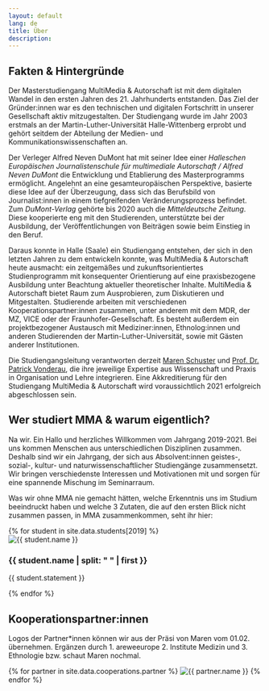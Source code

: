 ```yaml
---
layout: default
lang: de
title: Über
description: 
---
```


## Fakten & Hintergründe 

Der Masterstudiengang MultiMedia & Autorschaft ist mit dem digitalen Wandel in den ersten Jahren des 21. Jahrhunderts entstanden. Das Ziel der Gründer:innen war es den technischen und digitalen Fortschritt in unserer Gesellschaft aktiv mitzugestalten. Der Studiengang wurde im Jahr 2003 erstmals an der Martin-Luther-Universität Halle-Wittenberg erprobt und gehört seitdem der Abteilung der Medien- und Kommunikationswissenschaften an.

Der Verleger Alfred Neven DuMont hat mit seiner Idee einer _Halleschen Europäischen Journalistenschule für multimediale Autorschaft / Alfred Neven DuMont_ die Entwicklung und Etablierung des Masterprogramms ermöglicht. Angelehnt an eine gesamteuropäischen Perspektive, basierte diese Idee auf der Überzeugung, dass sich das Berufsbild von Journalist:innen in einem tiefgreifenden Veränderungsprozess befindet. 
Zum _DuMont-Verlag_ gehörte bis 2020 auch die _Mitteldeutsche Zeitung_. Diese kooperierte eng mit den Studierenden, unterstützte bei der Ausbildung, der Veröffentlichungen von Beiträgen sowie beim Einstieg in den Beruf. 

Daraus konnte in Halle (Saale) ein Studiengang entstehen, der sich in den letzten Jahren zu dem entwickeln konnte, was MultiMedia & Autorschaft heute ausmacht: ein zeitgemäßes und zukunftsorientiertes Studienprogramm mit konsequenter Orientierung auf eine praxisbezogene Ausbildung unter Beachtung aktueller theoretischer Inhalte. MultiMedia & Autorschaft bietet Raum zum Ausprobieren, zum Diskutieren und Mitgestalten. Studierende arbeiten mit verschiedenen Kooperationspartner:innen zusammen, unter anderem mit dem MDR, der MZ, VICE oder der Fraunhofer-Gesellschaft. Es besteht außerdem ein projektbezogener Austausch mit Mediziner:innen, Ethnolog:innen und anderen Studierenden der Martin-Luther-Universität, sowie mit Gästen anderer Institutionen. 

Die Studiengangsleitung verantworten derzeit [Maren Schuster](https://www.medienkomm.uni-halle.de/abteilung/mitarbeiter/schuster/) und [Prof. Dr. Patrick Vonderau](https://www.medienkomm.uni-halle.de/abteilung/mitarbeiter/vonderau/), die ihre jeweilige Expertise aus Wissenschaft und Praxis in Organisation und Lehre integrieren. Eine Akkreditierung für den Studiengang MultiMedia & Autorschaft wird voraussichtlich 2021 erfolgreich abgeschlossen sein.

## Wer studiert MMA & warum eigentlich?

Na wir. Ein Hallo und herzliches Willkommen vom Jahrgang 2019-2021. 
Bei uns kommen Menschen aus unterschiedlichen Disziplinen zusammen. Deshalb sind wir ein Jahrgang, der sich aus Absolvent:innen geistes-, sozial-, kultur- und naturwissenschaftlicher Studiengänge zusammensetzt. Wir bringen verschiedenste Interessen und Motivationen mit und sorgen für eine spannende Mischung im Seminarraum.

Was wir ohne MMA nie gemacht hätten, welche Erkenntnis uns im Studium beeindruckt haben und welche 3 Zutaten, die auf den ersten Blick nicht zusammen passen, in MMA zusammenkommen, seht ihr hier: 

<section class="students">
    {% for student in site.data.students[2019] %}
    <div class="flip-card">
        <div class="flip-card-inner">
            <div class="flip-card-front">
                <img src="{{ site.url }}/assets/images/{{ student.image }}" alt="{{ student.name }}">
            </div>
            <div class="flip-card-back">
                <h3>{{ student.name | split: " " | first }}</h3>
                <p>{{ student.statement }}</p>
            </div>
        </div>
    </div>
    {% endfor %}
</section>

## Kooperationspartner:innen 

Logos der Partner*innen können wir aus der Präsi von Maren vom 01.02. übernehmen. 
Ergänzen durch 1. areweeurope 2. Institute Medizin und 3. Ethnologie bzw. schaut Maren nochmal.

<section>
{% for partner in site.data.cooperations.partner %}
<img src="{{ site.url | append: "/assets/images/" | append: partner.image }}" alt="{{ partner.name }}">
{% endfor %}
</section>